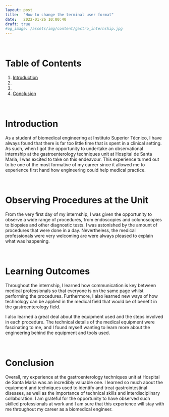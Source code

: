 ```yaml
---
layout: post
title:  "How to change the terminal user format"
date:   2022-01-26 10:00:40
draft: true
#og_image: /assets/img/content/gastro_internship.jpg
---
```



<br />


# Table of Contents
1. [Introduction](#Introduction)
2. [](#)
3. [](#)
4. [Conclusion](#Conclusion)


<br />

# Introduction

As a student of biomedical engineering at Instituto Superior Técnico, I have always found that there is far too little time that is spent in a clinical setting. As such, when I got the opportunity to undertake an observational internship at the gastroenterology techniques unit at Hospital de Santa Maria, I was excited to take on this endeavour. This experience turned out to be one of the most formative of my career since it allowed me to experience first hand how engineering could help medical practice.

<br />

# Observing Procedures at the Unit

From the very first day of my internship, I was given the opportunity to observe a wide range of procedures, from endoscopies and colonoscopies to biopsies and other diagnostic tests. I was astonished by the amount of procedures that were done in a day. Nevertheless, the medical professionals were very welcoming are were always pleased to explain what was happening.


<br />

# Learning Outcomes

Throughout the internship, I learned how communication is key between medical professionals so that everyone is on the same page whilst performing the procedures. Furthermore, I also learned new ways of how technology can be applied in the medical field that would be of benefit in the gastroenterology field.

I also learned a great deal about the equipment used and the steps involved in each procedure. The technical details of the medical equipment were fascinating to me, and I found myself wanting to learn more about the engineering behind the equipment and tools used.

<br />

# Conclusion

Overall, my experience at the gastroenterology techniques unit at Hospital de Santa Maria was an incredibly valuable one. I learned so much about the equipment and techniques used to identify and treat gastrointestinal diseases, as well as the importance of technical skills and interdisciplinary collaboration. I am grateful for the opportunity to have observed such skilled professionals at work and I am sure that this experience will stay with me throughout my career as a biomedical engineer.
